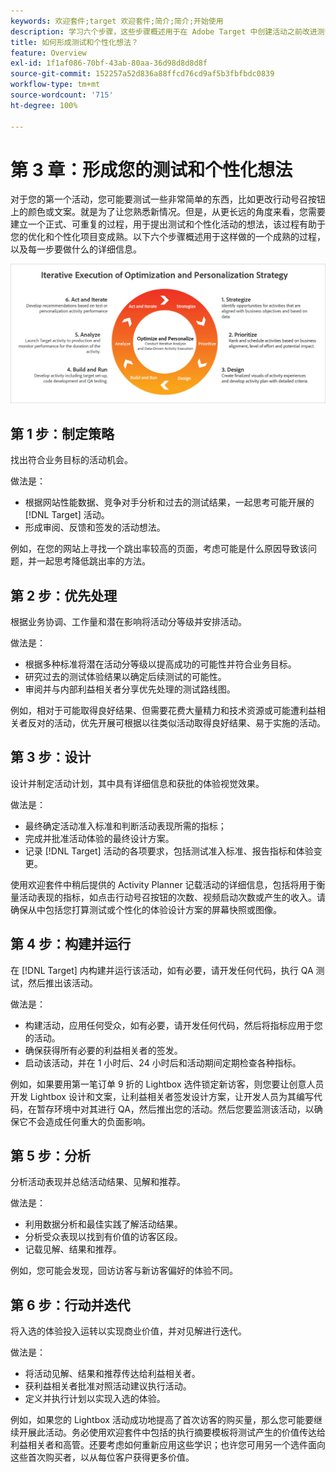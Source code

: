 ```yaml
---
keywords: 欢迎套件;target 欢迎套件;简介;简介;开始使用
description: 学习六个步骤，这些步骤概述用于在 Adobe Target 中创建活动之前改进测试和个性化想法的一个成熟的过程。
title: 如何形成测试和个性化想法？
feature: Overview
exl-id: 1f1af086-70bf-43ab-80aa-36d98d8d8d8f
source-git-commit: 152257a52d836a88ffcd76cd9af5b3fbfbdc0839
workflow-type: tm+mt
source-wordcount: '715'
ht-degree: 100%

---
```


# 第 3 章：形成您的测试和个性化想法

对于您的第一个活动，您可能要测试一些非常简单的东西，比如更改行动号召按钮上的颜色或文案。就是为了让您熟悉新情况。但是，从更长远的角度来看，您需要建立一个正式、可重复的过程，用于提出测试和个性化活动的想法，该过程有助于您的优化和个性化项目变成熟。以下六个步骤概述用于这样做的一个成熟的过程，以及每一步要做什么的详细信息。

![迭代执行优化和个性化策略的示意图](/help/main/c-intro/assets/six-steps.png)

## 第 1 步：制定策略

找出符合业务目标的活动机会。

做法是：

* 根据网站性能数据、竞争对手分析和过去的测试结果，一起思考可能开展的 [!DNL Target] 活动。
* 形成审阅、反馈和签发的活动想法。

例如，在您的网站上寻找一个跳出率较高的页面，考虑可能是什么原因导致该问题，并一起思考降低跳出率的方法。

## 第 2 步：优先处理

根据业务协调、工作量和潜在影响将活动分等级并安排活动。

做法是：

* 根据多种标准将潜在活动分等级以提高成功的可能性并符合业务目标。
* 研究过去的测试体验结果以确定后续测试的可能性。
* 审阅并与内部利益相关者分享优先处理的测试路线图。

例如，相对于可能取得良好结果、但需要花费大量精力和技术资源或可能遭利益相关者反对的活动，优先开展可根据以往类似活动取得良好结果、易于实施的活动。

## 第 3 步：设计

设计并制定活动计划，其中具有详细信息和获批的体验视觉效果。

做法是：

* 最终确定活动准入标准和判断活动表现所需的指标；
* 完成并批准活动体验的最终设计方案。
* 记录 [!DNL Target] 活动的各项要求，包括测试准入标准、报告指标和体验变更。

使用欢迎套件中稍后提供的 Activity Planner 记载活动的详细信息，包括将用于衡量活动表现的指标，如点击行动号召按钮的次数、视频启动次数或产生的收入。请确保从中包括您打算测试或个性化的体验设计方案的屏幕快照或图像。

## 第 4 步：构建并运行

在 [!DNL Target] 内构建并运行该活动，如有必要，请开发任何代码，执行 QA 测试，然后推出该活动。

做法是：

* 构建活动，应用任何受众，如有必要，请开发任何代码，然后将指标应用于您的活动。
* 确保获得所有必要的利益相关者的签发。
* 启动该活动，并在 1 小时后、24 小时后和活动期间定期检查各种指标。

例如，如果要用第一笔订单 9 折的 Lightbox 选件锁定新访客，则您要让创意人员开发 Lightbox 设计和文案，让利益相关者签发设计方案，让开发人员为其编写代码，在暂存环境中对其进行 QA，然后推出您的活动。然后您要监测该活动，以确保它不会造成任何重大的负面影响。

## 第 5 步：分析

分析活动表现并总结活动结果、见解和推荐。

做法是：

* 利用数据分析和最佳实践了解活动结果。
* 分析受众表现以找到有价值的访客区段。
* 记载见解、结果和推荐。

例如，您可能会发现，回访访客与新访客偏好的体验不同。

## 第 6 步：行动并迭代

将入选的体验投入运转以实现商业价值，并对见解进行迭代。

做法是：

* 将活动见解、结果和推荐传达给利益相关者。
* 获利益相关者批准对照活动建议执行活动。
* 定义并执行计划以实现入选的体验。

例如，如果您的 Lightbox 活动成功地提高了首次访客的购买量，那么您可能要继续开展此活动。务必使用欢迎套件中包括的执行摘要模板将测试产生的价值传达给利益相关者和高管。还要考虑如何重新应用这些学识；也许您可用另一个选件面向这些首次购买者，以从每位客户获得更多价值。
